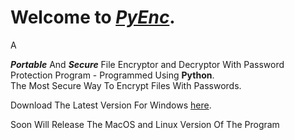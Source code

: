 
# Welcome to   _**[PyEnc](https://www.adenzi.xyz/PyEnc)**_.  
A 

***Portable*** And ***Secure*** File Encryptor and Decryptor With Password Protection Program  - Programmed Using **Python**.  
The Most Secure Way To Encrypt Files With Passwords.




Download The Latest Version For Windows [here](https://github.com/adenzi/PyEnc/releases/download/v1.0.0-alpha/PyEnc.exe).

Soon Will Release The MacOS and Linux Version Of The Program
